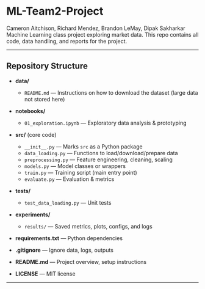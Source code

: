 # ML-Team2-Project
Cameron Aitchison, Richard Mendez, Brandon LeMay, Dipak Sakharkar
Machine Learning class project exploring market data. 
This repo contains all code, data handling, and reports for the project.

---

## Repository Structure

- **data/**  
  - `README.md` — Instructions on how to download the dataset (large data not stored here)

- **notebooks/**  
  - `01_exploration.ipynb` — Exploratory data analysis & prototyping

- **src/** (core code)  
  - `__init__.py` — Marks `src` as a Python package  
  - `data_loading.py` — Functions to load/download/prepare data  
  - `preprocessing.py` — Feature engineering, cleaning, scaling  
  - `models.py` — Model classes or wrappers  
  - `train.py` — Training script (main entry point)  
  - `evaluate.py` — Evaluation & metrics  

- **tests/**  
  - `test_data_loading.py` — Unit tests

- **experiments/**  
  - `results/` — Saved metrics, plots, configs, and logs

- **requirements.txt** — Python dependencies  
- **.gitignore** — Ignore data, logs, outputs  
- **README.md** — Project overview, setup instructions  
- **LICENSE** — MIT license

---
